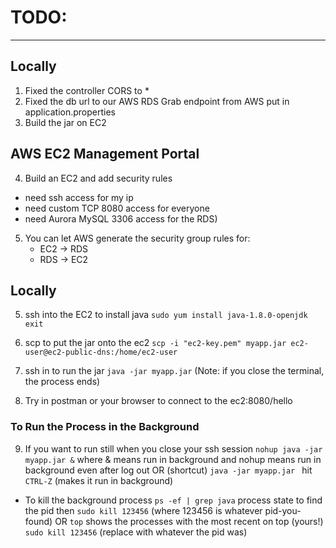 # TODO:
--------
## Locally
1) Fixed the controller CORS to *
2) Fixed the db url to our AWS RDS
       Grab endpoint from AWS
       put in application.properties
3) Build the jar on EC2

## AWS EC2 Management Portal
4) Build an EC2 and add security rules
- need ssh access for my ip
- need custom TCP 8080 access for everyone
- need Aurora MySQL 3306 access for the RDS)
5) You can let AWS generate the security group rules for:
    - EC2 -> RDS
    - RDS -> EC2

## Locally
5) ssh into the EC2 to install java
    ```sudo yum install java-1.8.0-openjdk ```
   ``` exit ```

6) scp to put the jar onto the ec2
    ``` scp -i "ec2-key.pem" myapp.jar ec2-user@ec2-public-dns:/home/ec2-user ```

7) ssh in to run the jar
    ```java -jar myapp.jar```
  (Note: if you close the terminal, the process ends)
8) Try in postman or your browser to connect to the ec2:8080/hello

### To Run the Process in the Background
9) If you want to run still when you close your ssh session
     ```nohup java -jar myapp.jar &```
where & means run in background and nohup means run in background even after log out
          OR (shortcut) 
    ```java -jar myapp.jar ```
    hit `CTRL-Z` (makes it run in background)

- To kill the background process
    ```ps -ef | grep java```
    process state to find the pid then
    ```sudo kill 123456``` (where 123456 is whatever pid-you-found)
        OR 
    ```top```
    shows the processes with the most recent on top (yours!)
    ```sudo kill 123456``` (replace with whatever the pid was)

